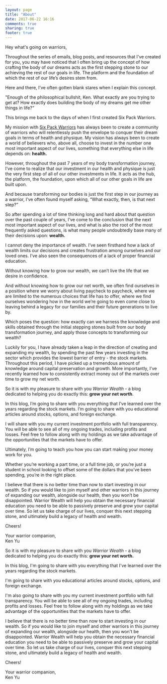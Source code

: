 ```yaml
---
layout: page
title: "About"
date: 2017-06-22 16:16
comments: true
sharing: true
footer: true
---
```


Hey what's going on warriors,

Throughout the series of emails, blog posts, and resources that I've created for you, you may have noticed that I often bring up the concept of how crafting the body of our dreams acts as the first stepping stone to our achieving the rest of our goals in life. The platform and the foundation of which the rest of our life’s desires stem from.

Here and there, I’ve often gotten blank stares when I explain this concept.

"Enough of the philosophical bullshit, Ken. What exactly are you trying to get at? How exactly does building the body of my dreams get me other things in life?“

This brings me back to the days of when I first created Six Pack Warriors.

My mission with [Six Pack Warriors](http://blog.sixpackwarriors.com/ "Six Pack Warriors") has always been to create a community of warriors who will relentlessly push the envelope to conquer their dream goals in terms of health and physique. My vision has always been to create a world of believers who, above all, choose to invest in the number one most important aspect of our lives, something that everything else in life depends on: **health.**

However, throughout the past 7 years of my body transformation journey, I’ve come to realize that our investment in our health and physique is just the very first step of all of our other investments in life. It acts as the hub, the platform, the foundation, upon which all of our other goals in life are built upon.

And because transforming our bodies is just the first step in our journey as a warrior, I’ve often found myself asking, “What exactly, then, is that next step?”

So after spending a lot of time thinking long and hard about that question over the past couple of years, I’ve come to the conclusion that the next most important aspect of our lives, and what is also the root of the most frequently asked questions, is what many people undoubtedly base many of their decisions upon: **wealth.**

I cannot deny the importance of wealth. I’ve seen firsthand how a lack of wealth limits our decisions and creates frustration among ourselves and our loved ones. I’ve also seen the consequences of a lack of proper financial education.

Without knowing how to grow our wealth, we can’t live the life that we desire in confidence.

And without knowing how to grow our net worth, we often find ourselves in a position where we worry about living paycheck to paycheck, where we are limited to the numerous choices that life has to offer, where we find ourselves wondering how in the world we’re going to even come close to leaving behind a legacy for our families and their future generations to live by.

Which poses the question: how exactly can we harness the knowledge and skills obtained through the initial stepping stones built from our body transformation journey, and apply those concepts to transforming our wealth?

Luckily for you, I have already taken a leap in the direction of creating and expanding my wealth, by spending the past few years investing in the sector which provides the lowest barrier of entry - the stock markets. Throughout this period, I have picked up a tremendous amount of knowledge around capital preservation and growth. More importantly, I’ve recently learned how to consistently extract money out of the markets over time to grow my net worth.

So it is with my pleasure to share with you *Warrior Wealth* - a blog dedicated to helping you do exactly this: **grow your net worth**.

In this blog, I’m going to share with you everything that I’ve learned over the years regarding the stock markets.
I’m going to share with you educational articles around stocks, options, and foreign exchange.

I will share with you my current investment portfolio with full transparency. You will be able to see all of my ongoing trades, including profits and losses. Feel free to follow along with my holdings as we take advantage of the opportunities that the markets have to offer.

Ultimately, I’m going to teach you how you can start making your money work for you.

Whether you’re working a part time, or a full time job, or you’re just a student in school looking to offset some of the dollars that you’ve been spending, you’re in the right place.

I believe that there is no better time than now to start investing in our wealth. So if you would like to join myself and other warriors in this journey of expanding our wealth, alongside our health, then you won’t be disappointed. Warrior Wealth will help you obtain the necessary financial education you need to be able to passively preserve and grow your capital over time. So let us take charge of our lives, conquer this next stepping stone, and ultimately build a legacy of health and wealth.

Cheers!

Your warrior companion, <br/>
Ken Yu



So it is with my pleasure to share with you *Warrior Wealth* - a blog dedicated to helping you do exactly this: **grow your net worth.**

In this blog, I'm going to share with you everything that I've learned over the years regarding the stock markets.

I'm going to share with you educational articles around stocks, options, and foreign exchange.

I'm also going to share with you my current investment portfolio with full transparency. You will be able to see all of my ongoing trades, including profits and losses. Feel free to follow along with my holdings as we take advantage of the opportunities that the markets have to offer.

I believe that there is no better time than now to start investing in our wealth. So if you would like to join myself and other warriors in this journey of expanding our wealth, alongside our health, then you won't be disappointed. Warrior Wealth will help you obtain the necessary financial education you need to be able to passively preserve and grow your capital over time. So let us take charge of our lives, conquer this next stepping stone, and ultimately build a legacy of health and wealth.

Cheers!

Your warrior companion,<br/>
Ken Yu

<div class="signature-wrapper">
</div>
